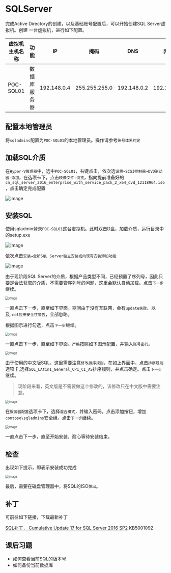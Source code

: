 # SQLServer



完成Active Directory的创建，以及基础账号配置后，可以开始创建SQL Server虚拟机。创建 一台虚拟机，进行如下配置。

| 虚拟机主机名称 | 功能         | IP          | 掩码          | DNS         | 网关        | CPU  | 内存 | 硬盘                |
| -------------- | ------------ | ----------- | ------------- | ----------- | ----------- | ---- | ---- | ------------------- |
| POC-SQL01      | 数据库服务器 | 192.148.0.4 | 255.255.255.0 | 192.148.0.2 | 192.148.0.1 | 2    | 2G   | 至少20G，不足请扩容 |

## 配置本地管理员

将`sqladmins`配置为`POC-SQL01`的本地管理员。操作请参考`账号体系约定`

## 加载SQL介质

在`Hyper-V管理器`中，选中`POC-SQL01`，右键点击，依次选`设置→SCSI控制器→DVD驱动器→添加`，在选项卡下，点击`映像文件→浏览`，指向提前准备好的`cn_sql_server_2016_enterprise_with_service_pack_2_x64_dvd_12118964.iso`，点击确定完成配置

![image](.gitbook/assets/20210706162155.png)

## 安装SQL

使用sqladmin登录`POC-SQL01`这台虚拟机。此时双击D盘，加载介质，运行目录中的setup.exe

![image](.gitbook/assets/20210706162650.png)

依次点击`安装→全新SQL Server独立安装或向现有安装添加功能`

![image](.gitbook/assets/20210706162758.png)



由于现阶段SQL Server的介质，根据产品类型不同，已经预置了序列号，因此只要是合法获取的介质，不需要管序列号的问题，这里会默认自动加载。点击`下一步`继续。

<img src=".gitbook/assets/20210706163111.png" alt="image" style="zoom:67%;" />

一直点击下一步，直至如下界面。期间由于没有互联网，会有`update失败`、以及`.net应用安全性警告`，全部忽略。

根据图示进行勾选，点击`下一步`继续。

<img src=".gitbook/assets/20210706163414.png" alt="image" style="zoom:67%;" />

一直点击下一步，直至如下界面。`严格`按照如下图示配置，并输入`账号密码`。

<img src=".gitbook/assets/20210706163548.png" alt="image" style="zoom:67%;" />

由于使用的中文版SQL，这里需要注意`修改排序规则`，在如上界面中，点击`排序规则`选项卡,选择`SQL_LAtin1_General_CP1_CI_AS`排序规则，并点击确定。点击`下一步`继续。

> 现阶段来看，英文版是不需要做这个修改的，该修改只在中文版中需要注意。

<img src=".gitbook/assets/20210706163713.png" alt="image" style="zoom: 67%;" />

在`服务器配置`选项卡下，选择`混合模式`，并输入密码。点击添加按钮，增加`contoso\sqladmins`安全组。点击`下一步`继续。

<img src=".gitbook/assets/20210706165238.png" alt="image" style="zoom:67%;" />

一直点击下一步，直至开始安装，耐心等待安装结束。

## 检查

出现如下提示，即表示安装成功完成

<img src=".gitbook/assets/20210706173448.png" alt="image" style="zoom:67%;" />

最后，需要在磁盘管理器中，将SQL的ISO`弹出`。

## 补丁

可前往如下链接，下载最新补丁

[SQL补丁， Cumulative Update 17 for SQL Server 2016 SP2](https://support.microsoft.com/en-us/topic/kb5001092-cumulative-update-17-for-sql-server-2016-sp2-5876a4d6-59ac-484a-93dc-4be456cd87d1)  KB5001092

## 课后习题

- 如何查看当前SQL的版本号
- 如何备份当前数据库
